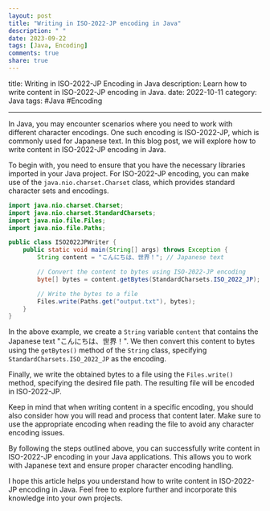 ```yaml
---
layout: post
title: "Writing in ISO-2022-JP encoding in Java"
description: " "
date: 2023-09-22
tags: [Java, Encoding]
comments: true
share: true
---
```


title: Writing in ISO-2022-JP Encoding in Java
description: Learn how to write content in ISO-2022-JP encoding in Java.
date: 2022-10-11
category: Java
tags: #Java #Encoding

---

In Java, you may encounter scenarios where you need to work with different character encodings. One such encoding is ISO-2022-JP, which is commonly used for Japanese text. In this blog post, we will explore how to write content in ISO-2022-JP encoding in Java.

To begin with, you need to ensure that you have the necessary libraries imported in your Java project. For ISO-2022-JP encoding, you can make use of the `java.nio.charset.Charset` class, which provides standard character sets and encodings.

```java
import java.nio.charset.Charset;
import java.nio.charset.StandardCharsets;
import java.nio.file.Files;
import java.nio.file.Paths;

public class ISO2022JPWriter {
    public static void main(String[] args) throws Exception {
        String content = "こんにちは、世界！"; // Japanese text

        // Convert the content to bytes using ISO-2022-JP encoding
        byte[] bytes = content.getBytes(StandardCharsets.ISO_2022_JP);

        // Write the bytes to a file
        Files.write(Paths.get("output.txt"), bytes);
    }
}
```

In the above example, we create a `String` variable `content` that contains the Japanese text "こんにちは、世界！". We then convert this content to bytes using the `getBytes()` method of the `String` class, specifying `StandardCharsets.ISO_2022_JP` as the encoding.

Finally, we write the obtained bytes to a file using the `Files.write()` method, specifying the desired file path. The resulting file will be encoded in ISO-2022-JP.

Keep in mind that when writing content in a specific encoding, you should also consider how you will read and process that content later. Make sure to use the appropriate encoding when reading the file to avoid any character encoding issues.

By following the steps outlined above, you can successfully write content in ISO-2022-JP encoding in your Java applications. This allows you to work with Japanese text and ensure proper character encoding handling.

I hope this article helps you understand how to write content in ISO-2022-JP encoding in Java. Feel free to explore further and incorporate this knowledge into your own projects.